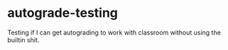 # autograde-testing

Testing if I can get autograding to work with classroom without using the builtin shit.
